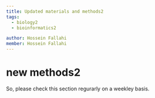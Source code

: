 ```yaml
---
title: Updated materials and methods2
tags:
  - biology2
  - bioinformatics2

author: Hossein Fallahi
member: Hossein Fallahi
---
```


# new methods2

So, please check this section regurarly on a weekley basis. 

